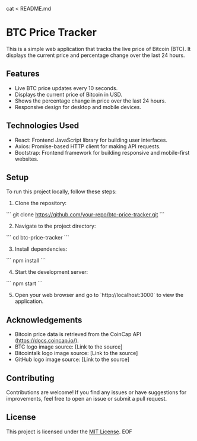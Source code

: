 cat <<EOF > README.md
# BTC Price Tracker

This is a simple web application that tracks the live price of Bitcoin (BTC). It displays the current price and percentage change over the last 24 hours.

## Features

- Live BTC price updates every 10 seconds.
- Displays the current price of Bitcoin in USD.
- Shows the percentage change in price over the last 24 hours.
- Responsive design for desktop and mobile devices.

## Technologies Used

- React: Frontend JavaScript library for building user interfaces.
- Axios: Promise-based HTTP client for making API requests.
- Bootstrap: Frontend framework for building responsive and mobile-first websites.

## Setup

To run this project locally, follow these steps:

1. Clone the repository:

\`\`\`
git clone https://github.com/your-repo/btc-price-tracker.git
\`\`\`

2. Navigate to the project directory:

\`\`\`
cd btc-price-tracker
\`\`\`

3. Install dependencies:

\`\`\`
npm install
\`\`\`

4. Start the development server:

\`\`\`
npm start
\`\`\`

5. Open your web browser and go to \`http://localhost:3000\` to view the application.

## Acknowledgements

- Bitcoin price data is retrieved from the CoinCap API (https://docs.coincap.io/).
- BTC logo image source: [Link to the source]
- Bitcointalk logo image source: [Link to the source]
- GitHub logo image source: [Link to the source]

## Contributing

Contributions are welcome! If you find any issues or have suggestions for improvements, feel free to open an issue or submit a pull request.

## License

This project is licensed under the [MIT License](https://opensource.org/licenses/MIT).
EOF
